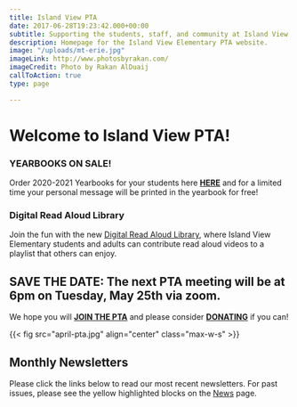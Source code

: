 ```yaml
---
title: Island View PTA
date: 2017-06-28T19:23:42.000+00:00
subtitle: Supporting the students, staff, and community at Island View Elementary.
description: Homepage for the Island View Elementary PTA website.
image: "/uploads/mt-erie.jpg"
imageLink: http://www.photosbyrakan.com/
imageCredit: Photo by Rakan AlDuaij
callToAction: true
type: page

---
```

# Welcome to Island View PTA!

### YEARBOOKS ON SALE!

Order 2020-2021 Yearbooks for your students here [**HERE**](https://www.islandviewpta.org/yearbook) and for a limited time your personal message will be printed in the yearbook for free!

### Digital Read Aloud Library

Join the fun with the new [Digital Read Aloud Library](/digital-read-aloud), where Island View Elementary students and adults can contribute read aloud videos to a playlist that others can enjoy.

## SAVE THE DATE:  The next PTA meeting will be at 6pm on Tuesday, May 25th via zoom.

We hope you will [**JOIN THE PTA**](https://www.islandviewpta.org/membership) and please consider [**DONATING**](https://www.islandviewpta.org/donate) if you can!

{{< fig src="april-pta.jpg" align="center" class="max-w-s" >}}

## Monthly Newsletters

Please click the links below to read our most recent newsletters. For past issues, please see the yellow highlighted blocks on the [News](/news) page.